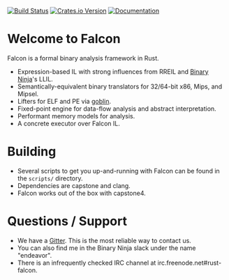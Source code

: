 [![Build Status](https://travis-ci.org/falconre/falcon.svg?branch=master)](https://travis-ci.org/falconre/falcon)
[![Crates.io Version](https://img.shields.io/crates/v/falcon.svg)](https://crates.io/crates/falcon/)
[![Documentation](https://docs.rs/falcon/badge.svg)](https://docs.rs/falcon/)

# Welcome to Falcon

Falcon is a formal binary analysis framework in Rust.

* Expression-based IL with strong influences from RREIL and [Binary Ninja](https://binary.ninja)'s LLIL.
* Semantically-equivalent binary translators for 32/64-bit x86, Mips, and Mipsel.
* Lifters for ELF and PE via [goblin](https://github.com/m4b/goblin).
* Fixed-point engine for data-flow analysis and abstract interpretation.
* Performant memory models for analysis.
* A concrete executor over Falcon IL.

# Building

* Several scripts to get you up-and-running with Falcon can be found in the `scripts/` directory.
* Dependencies are capstone and clang.
* Falcon works out of the box with capstone4.

# Questions / Support

* We have a [Gitter](https://gitter.im/rust-falcon/Lobby). This is the most reliable way to contact us.
* You can also find me in the Binary Ninja slack under the name "endeavor".
* There is an infrequently checked IRC channel at irc.freenode.net#rust-falcon.